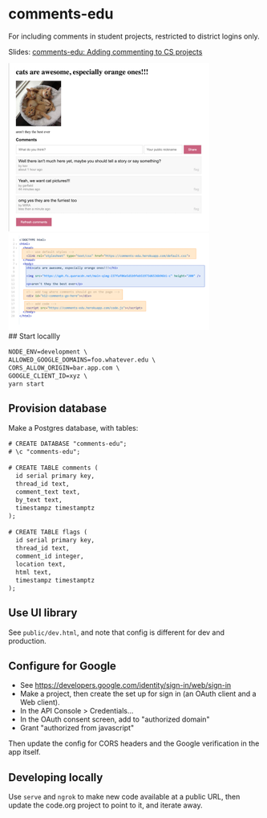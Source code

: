 # comments-edu
For including comments in student projects, restricted to district logins only.

Slides: [comments-edu: Adding commenting to CS projects](https://docs.google.com/presentation/d/1ll3FBlOXE_6yUnmxUHnVyDp6QdpTNGEFX61opPhOYgQ/edit)

<div>
  <img src="doc/demo.png" width="400" />
  <img src="doc/code.png" width="400" />
</div>
## Start locallly

```
NODE_ENV=development \
ALLOWED_GOOGLE_DOMAINS=foo.whatever.edu \
CORS_ALLOW_ORIGIN=bar.app.com \
GOOGLE_CLIENT_ID=xyz \
yarn start
```

## Provision database

Make a Postgres database, with tables:
```
# CREATE DATABASE "comments-edu";
# \c "comments-edu";

# CREATE TABLE comments (
  id serial primary key,
  thread_id text,
  comment_text text,
  by_text text,
  timestampz timestamptz
);

# CREATE TABLE flags (
  id serial primary key,
  thread_id text,
  comment_id integer,
  location text,
  html text,
  timestampz timestamptz
);
```

## Use UI library
See `public/dev.html`, and note that config is different for dev and production.


## Configure for Google
- See https://developers.google.com/identity/sign-in/web/sign-in
- Make a project, then create the set up for sign in (an OAuth client and a Web client).
- In the API Console > Credentials...
- In the OAuth consent screen, add to "authorized domain"
- Grant "authorized from javascript"

Then update the config for CORS headers and the Google verification in the app itself.

## Developing locally
Use `serve` and `ngrok` to make new code available at a public URL, then update the code.org project to point to it, and iterate away.